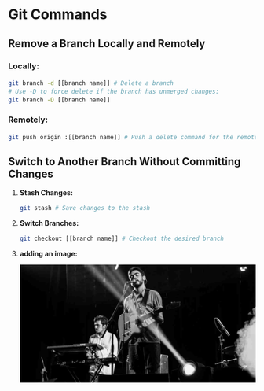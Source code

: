 # Git Commands

## Remove a Branch Locally and Remotely

### Locally:

```bash
git branch -d [[branch name]] # Delete a branch
# Use -D to force delete if the branch has unmerged changes:
git branch -D [[branch name]]
```

### Remotely:

```bash
git push origin :[[branch name]] # Push a delete command for the remote branch
```

## Switch to Another Branch Without Committing Changes

1. **Stash Changes:**

   ```bash
   git stash # Save changes to the stash
   ```

2. **Switch Branches:**

   ```bash
   git checkout [[branch name]] # Checkout the desired branch

   ```

3. **adding an image:**

   ![chicago](images/chicago.jpg)
